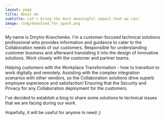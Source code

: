 ```yaml
---
layout: page
title: About me
subtitle: Let's bring the most meaningful impact that we can!
image: /img/download_for_spark.png
---
```


My name is Dmytro Kravchenko. I'm a customer-focused technical solutions professional who provides information and guidance to cater to the Collaboration needs of our customers. Responsible for understanding customer business and afterward translating it into the design of innovative solutions. Work closely with the customer and partner teams.

Helping customers with the Workplace Transformation - how to transition to work digitally and remotely. Assisting with the complex integration scenarios with other vendors, so the Collaboration solutions drive superb employee experience and satisfaction!
Ensuring that the Security and Privacy for any Collaboration deployment for the customers.

I've decided to establish a blog to share some solutions to technical issues that we are facing during our work.

Hopefully, it will be useful for anyone in need ;)
